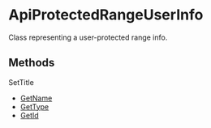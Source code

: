 # ApiProtectedRangeUserInfo

Class representing a user-protected range info.

## Methods
SetTitle
 
- [GetName](./Methods/GetName.md)
- [GetType](./Methods/GetType.md)
- [GetId](./Methods/GetId.md)